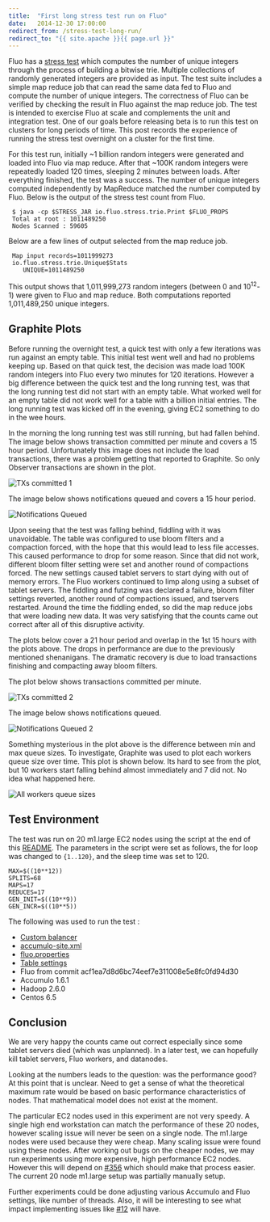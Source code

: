 ```yaml
---
title:  "First long stress test run on Fluo"
date:   2014-12-30 17:00:00
redirect_from: /stress-test-long-run/
redirect_to: "{{ site.apache }}{{ page.url }}"
---
```


Fluo has a [stress test][1] which computes the number of unique integers
through the process of building a bitwise trie.  Multiple collections of
randomly generated integers are provided as input.  The test suite includes a
simple map reduce job that can read the same data fed to Fluo and compute the
number of unique integers. The correctness of Fluo can be verified by checking
the result in Fluo against the map reduce job.  The test is intended to
exercise Fluo at scale and complements the unit and integration test.  One of
our goals before releasing beta is to run this test on clusters for long
periods of time.  This post records the experience of running the stress test
overnight on a cluster for the first time.   

For this test run, initially ~1 billion random integers were generated and
loaded into Fluo via map reduce.  After that ~100K random integers were
repeatedly loaded 120 times, sleeping 2 minutes between loads.  After
everything finished, the test was a success. The number of unique integers
computed independently by MapReduce matched the number computed by Fluo. Below
is the output of the stress test count from Fluo.

     $ java -cp $STRESS_JAR io.fluo.stress.trie.Print $FLUO_PROPS
     Total at root : 1011489250
     Nodes Scanned : 59605

Below are a few lines of output selected from the map reduce job.

     Map input records=1011999273
     io.fluo.stress.trie.Unique$Stats 
        UNIQUE=1011489250

This output shows that 1,011,999,273 random integers (between 0 and
10<sup>12</sup>-1) were given to Fluo and map reduce.  Both computations
reported 1,011,489,250 unique integers.    

Graphite Plots
--------------

Before running the overnight test, a quick test with only a few iterations was
run against an empty table.  This initial test went well and had no problems
keeping up.  Based on that quick test, the decision was made load 100K random
integers into Fluo every two minutes for 120 iterations.  However a big
difference between the quick test and the long running test, was that the long
running test did not start with an empty table. What worked well for an empty
table did not work well for a table with a billion initial entries.  The long
running test was kicked off in the evening, giving EC2 something to do in the
wee hours.

In the morning the long running test was still running, but had fallen behind.
The image below shows transaction committed per minute and covers a 15 hour
period.  Unfortunately this image does not include the load transactions, there
was a problem getting that reported to Graphite.  So only Observer transactions
are shown in the plot.

![TXs committed 1](/resources/blog/stress_1/committed-1.png "TX Committed per minute")  

The image below shows notifications queued and covers a 15 hour period.  

![Notifications Queued](/resources/blog/stress_1/queue-1.png "Notifications Queued")

Upon seeing that the test was falling behind, fiddling with it was unavoidable.
The table was configured to use bloom filters and a compaction forced, with the
hope that this would lead to less file accesses.  This caused performance to
drop for some reason.  Since that did not work, different bloom filter setting
were set and another round of compactions forced.  The new settings caused
tablet servers to start dying with out of memory errors.  The Fluo workers
continued to limp along using a subset of tablet servers.   The fiddling and
futzing was declared a failure, bloom filter settings reverted, another round
of compactions issued, and tservers restarted.  Around the time the fiddling
ended, so did the map reduce jobs that were loading new data.  It was very
satisfying that the counts came out correct after all of this disruptive
activity.

The plots below cover a 21 hour period and overlap in the 1st 15 hours with the
plots above.  The drops in performance are due to the previously mentioned
shenanigans.  The dramatic recovery is due to load transactions finishing and
compacting away bloom filters. 

The plot below shows transactions committed per minute.

![TXs committed 2](/resources/blog/stress_1/committed-2.png "TX Committed per minute") 

The image below shows notifications queued.

![Notifications Queued 2](/resources/blog/stress_1/queue-2.png "Notifications Queued 2")

Something mysterious in the plot above is the difference between min and max
queue sizes.  To investigate, Graphite was used to plot each workers queue size
over time.  This plot is shown below.  Its hard to see from the plot, but 10
workers start falling behind almost immediately and 7 did not.  No idea what
happened here.

![All workers queue sizes](/resources/blog/stress_1/all-workers-queue-sizes-2.png "All workers queue sizes")

Test Environment
----------------

The test was run on 20 m1.large EC2 nodes using the script at the end of this
[README][1].  The parameters in the script were set as follows, the for loop
was changed to `{1..120}`, and the sleep time was set to 120.

    MAX=$((10**12))
    SPLITS=68
    MAPS=17
    REDUCES=17
    GEN_INIT=$((10**9))
    GEN_INCR=$((10**5))


The following was used to run the test :

 * [Custom balancer][2]
 * [accumulo-site.xml](/resources/blog/stress_1/accumulo-site.xml)
 * [fluo.properties](/resources/blog/stress_1/fluo.properties)
 * [Table settings](/resources/blog/stress_1/table_settings.txt)
 * Fluo from commit acf1ea7d8d6bc74eef7e311008e5e8fc0fd94d30
 * Accumulo 1.6.1
 * Hadoop 2.6.0
 * Centos 6.5

Conclusion
----------

We are very happy the counts came out correct especially since some tablet
servers died (which was unplanned).  In a later test, we can hopefully kill
tablet servers, Fluo workers, and datanodes.

Looking at the numbers leads to the question: was the performance good?  At
this point that is unclear.   Need to get a sense of what the theoretical
maximum rate would be based on basic performance characteristics of nodes.
That mathematical model does not exist at the moment.  

The particular EC2 nodes used in this experiment are not very speedy.  A single
high end workstation can match the performance of these 20 nodes, however
scaling issue will never be seen on a single node.  The m1.large nodes were
used because they were cheap.  Many scaling issue were found using these nodes.
After working out bugs on the cheaper nodes, we may run experiments using more
expensive, high performance EC2 nodes.  However this will depend on [#356][4]
which should make that process easier.  The current 20 node m1.large setup was
partially manually setup.

Further experiments could be done adjusting various Accumulo and Fluo settings,
like number of threads.  Also, it will be interesting to see what impact
implementing issues like [#12][3] will have. 

[1]: https://github.com/fluo-io/fluo/blob/acf1ea7d8d6bc74eef7e311008e5e8fc0fd94d30/modules/stress/README.md
[2]: https://github.com/keith-turner/stress-balancer
[3]: https://github.com/fluo-io/fluo/issues/12
[4]: https://github.com/fluo-io/fluo/issues/356
